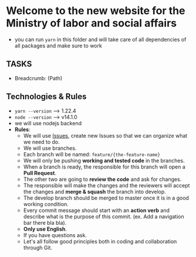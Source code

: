# Welcome to the new website for the Ministry of labor and social affairs

* you can run `yarn` in this folder and will take care of all dependencies of all packages and make sure to work

## TASKS
- Breadcrumb: (Path)

## Technologies & Rules
- `yarn --version` --> 1.22.4
- `node --version` --> v14.1.0
- we will use nodejs backend
- **Rules**:
  - We will use [Issues](https://github.com/aristofanischionis/ministry-of-labor-and-social-affairs/issues), create new Issues so that we can organize what we need to do.
  - We will use branches.
  - Each branch will be named: `feature/{the-feature-name}`
  - We will only be pushing **working and tested code** in the branches.
  - When a branch is ready, the responsible for this branch will open a **Pull Request**.
  - The other two are going to **review the code** and ask for changes.
  - The responsible will make the changes and the reviewers will accept the changes and **merge & squash** the branch into develop.
  - The develop branch should be merged to master once it is in a good working condition.
  -  Every commit message should start with an **action verb** and describe what is the purpose of this commit. (ex. Add a navigation bar there bla bla).
  -  **Only use English**.
  -  If you have questions ask.
  -  Let's all follow good principles both in coding and collaboration through Git. 
